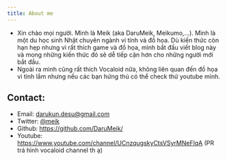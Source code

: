 ```yaml
---
title: About me
---
```


- Xin chào mọi người. Mình là Meik (aka DaruMeik, Meikumo,...). Mình là một du học sinh Nhật chuyên ngành vi tính và đồ họa. Dù kiến thức còn hạn hẹp nhưng vì rất thích game và đồ họa, mình bắt đầu viết blog này và mong những kiến thức đó sẽ dễ tiếp cận hơn cho những người mới bắt đầu.
- Ngoài ra mình cũng rất thích Vocaloid nữa, không liên quan đến đồ họa vi tính lắm nhưng nếu các bạn hứng thú có thể check thử youtube mình.

## Contact:
- Email: <darukun.desu@gmail.com>
- Twitter: [@meik](https://x.com/mei_kumo)
- Github: <https://github.com/DaruMeik/>
- Youtube: <https://www.youtube.com/channel/UCnzqugskyCtsVSyrMNeFlqA> (PR trá hình vocaloid channel th ạ)